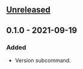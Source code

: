 <a name="unreleased"></a>
## [Unreleased]


<a name="0.1.0"></a>
## 0.1.0 - 2021-09-19
### Added
- Version subcommand.


[Unreleased]: https://github.com/kohirens/git-tool-belt/compare/0.1.0...HEAD
